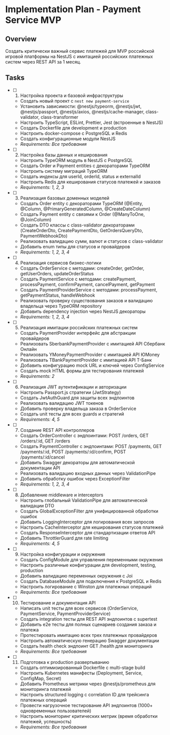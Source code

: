 # Implementation Plan - Payment Service MVP

## Overview

Создать критически важный сервис платежей для MVP российской игровой платформы на NestJS с имитацией российских платежных систем через REST API за 1 месяц.

## Tasks

- [ ] 1. Настройка проекта и базовой инфраструктуры
  - Создать новый проект с `nest new payment-service`
  - Установить зависимости: @nestjs/typeorm, @nestjs/jwt, @nestjs/passport, @nestjs/axios, @nestjs/cache-manager, class-validator, class-transformer
  - Настроить TypeScript, ESLint, Prettier, Jest (встроенные в NestJS)
  - Создать Dockerfile для development и production
  - Настроить docker-compose с PostgreSQL и Redis
  - Создать конфигурационные модули NestJS
  - _Requirements: Все требования_

- [ ] 2. Настройка базы данных и кеширования
  - Настроить TypeORM модуль в NestJS с PostgreSQL
  - Создать Order и Payment entities с декораторами TypeORM
  - Настроить систему миграций TypeORM
  - Создать индексы для userId, orderId, status и externalId
  - Настроить Redis для кеширования статусов платежей и заказов
  - _Requirements: 1, 2, 3_

- [ ] 3. Реализация базовых доменных моделей
  - Создать Order entity с декораторами TypeORM (@Entity, @Column, @PrimaryGeneratedColumn, @CreateDateColumn)
  - Создать Payment entity с связями к Order (@ManyToOne, @JoinColumn)
  - Создать DTO классы с class-validator декораторами (CreateOrderDto, CreatePaymentDto, GetOrdersQueryDto, PaymentWebhookDto)
  - Реализовать валидацию сумм, валют и статусов с class-validator
  - Добавить enum типы для статусов и провайдеров
  - _Requirements: 1, 2, 3, 4_

- [ ] 4. Реализация сервисов бизнес-логики
  - Создать OrderService с методами: createOrder, getOrder, getUserOrders, updateOrderStatus
  - Создать PaymentService с методами: createPayment, processPayment, confirmPayment, cancelPayment, getPayment
  - Создать PaymentProviderService с методами: processPayment, getPaymentStatus, handleWebhook
  - Реализовать проверку существования заказов и валидацию владельца через TypeORM repository
  - Добавить dependency injection через NestJS декораторы
  - _Requirements: 1, 2, 3, 4_

- [ ] 5. Реализация имитации российских платежных систем
  - Создать PaymentProvider интерфейс для абстракции провайдеров
  - Реализовать SberbankPaymentProvider с имитацией API Сбербанк Онлайн
  - Реализовать YMoneyPaymentProvider с имитацией API ЮMoney
  - Реализовать TBankPaymentProvider с имитацией API Т-Банк
  - Добавить конфигурацию mock URL и ключей через ConfigService
  - Создать mock HTML формы для тестирования платежей
  - _Requirements: 2_

- [ ] 6. Реализация JWT аутентификации и авторизации
  - Настроить Passport.js стратегии (JwtStrategy)
  - Создать JwtAuthGuard для защиты всех эндпоинтов
  - Реализовать валидацию JWT токенов
  - Добавить проверку владельца заказа в OrderService
  - Создать unit тесты для всех guards и стратегий
  - _Requirements: 4, 5_

- [ ] 7. Создание REST API контроллеров
  - Создать OrderController с эндпоинтами: POST /orders, GET /orders/:id, GET /orders
  - Создать PaymentController с эндпоинтами: POST /payments, GET /payments/:id, POST /payments/:id/confirm, POST /payments/:id/cancel
  - Добавить Swagger декораторы для автоматической документации API
  - Реализовать валидацию входных данных через ValidationPipe
  - Добавить обработку ошибок через ExceptionFilter
  - _Requirements: 1, 2, 3, 4_

- [ ] 8. Добавление middleware и interceptors
  - Настроить глобальный ValidationPipe для автоматической валидации DTO
  - Создать GlobalExceptionFilter для унифицированной обработки ошибок
  - Добавить LoggingInterceptor для логирования всех запросов
  - Настроить CacheInterceptor для кеширования статусов платежей
  - Создать ResponseInterceptor для стандартизации ответов API
  - Добавить ThrottlerGuard для rate limiting
  - _Requirements: 4, 5_

- [ ] 9. Настройка конфигурации и окружения
  - Создать ConfigModule для управления переменными окружения
  - Настроить различные конфигурации для development, testing, production
  - Добавить валидацию переменных окружения с Joi
  - Создать DatabaseModule для подключения к PostgreSQL и Redis
  - Настроить логирование с Winston для платежных операций
  - _Requirements: Все требования_

- [ ] 10. Тестирование и документация API
  - Написать unit тесты для всех сервисов (OrderService, PaymentService, PaymentProviderService)
  - Создать integration тесты для REST API эндпоинтов с supertest
  - Добавить e2e тесты для полных сценариев создания заказа и платежа
  - Протестировать имитацию всех трех платежных провайдеров
  - Настроить автоматическую генерацию Swagger документации
  - Создать health check эндпоинт GET /health для мониторинга
  - _Requirements: Все требования_

- [ ] 11. Подготовка к production развертыванию
  - Создать оптимизированный Dockerfile с multi-stage build
  - Настроить Kubernetes манифесты (Deployment, Service, ConfigMap, Secret)
  - Добавить Prometheus метрики через @nestjs/prometheus для мониторинга платежей
  - Настроить structured logging с correlation ID для трейсинга платежных операций
  - Провести нагрузочное тестирование API эндпоинтов (1000+ одновременных пользователей)
  - Настроить мониторинг критических метрик (время обработки платежей, успешность)
  - _Requirements: Все требования_